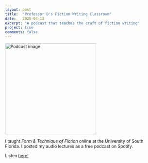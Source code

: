 ```yaml
---
layout: post
title:  "Professor D's Fiction Writing Classroom"
date:   2025-04-13
excerpt: "A podcast that teaches the craft of fiction writing"
project: true
comments: false
---
```

<img src="ddykiel.github.io/assets/prof-d's-crw-classroom.png" alt = "Podcast image" style="width:300px;height:300px;" class="center">

I taught <i>Form & Technique of Fiction</i> online at the University of South Florida. I posted my audio lectures as a free podcast on Spotify.

Listen [here!](https://open.spotify.com/show/2uK4id6GytQbp0fZySlsow)
